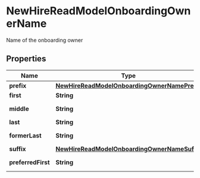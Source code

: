 

# NewHireReadModelOnboardingOwnerName

Name of the onboarding owner

## Properties

| Name | Type | Description | Notes |
|------------ | ------------- | ------------- | -------------|
|**prefix** | [**NewHireReadModelOnboardingOwnerNamePrefix**](NewHireReadModelOnboardingOwnerNamePrefix.md) |  |  [optional] |
|**first** | **String** | First name |  [optional] |
|**middle** | **String** | Middle name |  [optional] |
|**last** | **String** | Last name |  [optional] |
|**formerLast** | **String** | Former last name |  [optional] |
|**suffix** | [**NewHireReadModelOnboardingOwnerNameSuffix**](NewHireReadModelOnboardingOwnerNameSuffix.md) |  |  [optional] |
|**preferredFirst** | **String** | Preferred first name |  [optional] |



